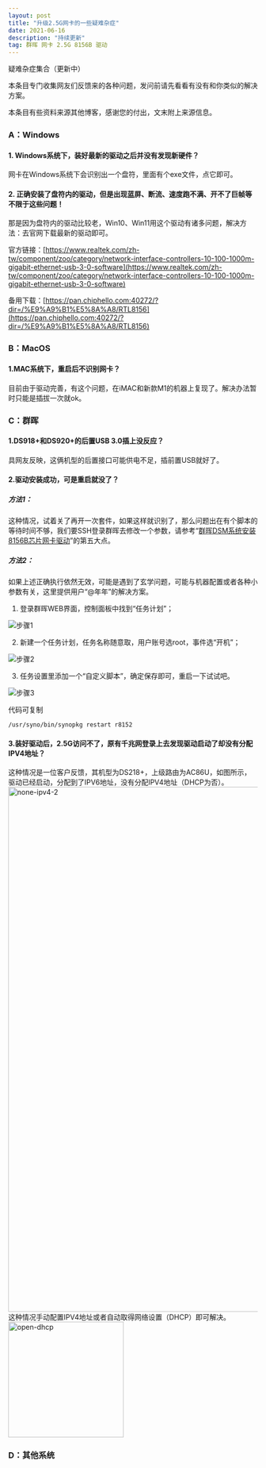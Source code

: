 ```yaml
---
layout: post
title: "升级2.5G网卡的一些疑难杂症"
date: 2021-06-16 
description: "持续更新"
tag: 群晖 网卡 2.5G 8156B 驱动
---
```


疑难杂症集合（更新中）

本条目专门收集网友们反馈来的各种问题，发问前请先看看有没有和你类似的解决方案。

本条目有些资料来源其他博客，感谢您的付出，文末附上来源信息。
[^.^]: ## 一. 驱动安装成功，重启后不识别、不启动等问题
### A：Windows
#### 1. Windows系统下，装好最新的驱动之后并没有发现新硬件？
网卡在Windows系统下会识别出一个盘符，里面有个exe文件，点它即可。
#### 2. 正确安装了盘符内的驱动，但是出现蓝屏、断流、速度跑不满、开不了巨帧等不限于这些问题！
那是因为盘符内的驱动比较老，Win10、Win11用这个驱动有诸多问题，解决方法：去官网下载最新的驱动即可。

官方链接：[https://www.realtek.com/zh-tw/component/zoo/category/network-interface-controllers-10-100-1000m-gigabit-ethernet-usb-3-0-software](https://www.realtek.com/zh-tw/component/zoo/category/network-interface-controllers-10-100-1000m-gigabit-ethernet-usb-3-0-software)

备用下载：[https://pan.chiphello.com:40272/?dir=/%E9%A9%B1%E5%8A%A8/RTL8156](https://pan.chiphello.com:40272/?dir=/%E9%A9%B1%E5%8A%A8/RTL8156)
### B：MacOS
#### 1.MAC系统下，重启后不识别网卡？
目前由于驱动完善，有这个问题，在iMAC和新款M1的机器上复现了。解决办法暂时只能是插拔一次就ok。
### C：群晖
#### 1.DS918+和DS920+的后置USB 3.0插上没反应？

具网友反映，这俩机型的后置接口可能供电不足，插前置USB就好了。

#### 2.驱动安装成功，可是重启就没了？
##### 方法1：
这种情况，试着关了再开一次套件，如果这样就识别了，那么问题出在有个脚本的等待时间不够，我们要SSH登录群晖去修改一个参数，请参考“[群晖DSM系统安装8156B芯片网卡驱动](https://flatworm-unique.chiphello.com/2021/06/DSM-8156B-drivers/)”的第五大点。
##### 方法2：
如果上述正确执行依然无效，可能是遇到了玄学问题，可能与机器配置或者各种小参数有关，这里提供用户“@年年”的解决方案。
1. 登录群晖WEB界面，控制面板中找到“任务计划”；
 
 ![步骤1](https://user-images.githubusercontent.com/85718974/132372880-1568afb5-e0ab-46df-85b2-1923ec1694e5.png)

2. 新建一个任务计划，任务名称随意取，用户账号选root，事件选“开机”；

![步骤2](https://user-images.githubusercontent.com/85718974/132372956-d50ab48c-1b52-4847-b9ed-05cd71a88a0a.png)

3. 任务设置里添加一个“自定义脚本”，确定保存即可，重启一下试试吧。

![步骤3](https://user-images.githubusercontent.com/85718974/132372985-0c73cd28-9f2a-4bb1-8e6a-83bd8481d117.png)

代码可复制

```
/usr/syno/bin/synopkg restart r8152
```

#### 3.装好驱动后，2.5G访问不了，原有千兆网登录上去发现驱动启动了却没有分配IPV4地址？
这种情况是一位客户反馈，其机型为DS218+，上级路由为AC86U，如图所示，驱动已经启动，分配到了IPV6地址，没有分配IPV4地址（DHCP为否）。
<img width="1058" alt="none-ipv4-2" src="https://user-images.githubusercontent.com/85718974/122928467-7b2f7a00-d39c-11eb-8f9d-ee49797fff4d.png">
这种情况手动配置IPV4地址或者自动取得网络设置（DHCP）即可解决。
<img width="233" alt="open-dhcp" src="https://user-images.githubusercontent.com/85718974/122929320-630c2a80-d39d-11eb-8a5c-0a433b9badc6.png">

### D：其他系统




